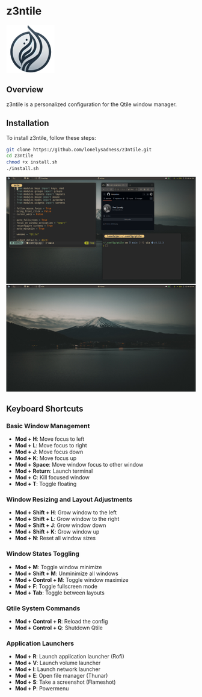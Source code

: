 # z3ntile

![z3ntile Logo](https://raw.githubusercontent.com/lonelysadness/z3ntile/main/.config/qtile/assets/logo.png)

## Overview
z3ntile is a personalized configuration for the Qtile window manager.
## Installation
To install z3ntile, follow these steps:

```bash
git clone https://github.com/lonelysadness/z3ntile.git
cd z3ntile
chmod +x install.sh
./install.sh
```

![z3ntile wp1](https://raw.githubusercontent.com/lonelysadness/z3ntile/main/screenshots/wp1.png)
![z3ntile wp1](https://raw.githubusercontent.com/lonelysadness/z3ntile/main/screenshots/wp2.png)

## Keyboard Shortcuts

### Basic Window Management
- **Mod + H**: Move focus to left
- **Mod + L**: Move focus to right
- **Mod + J**: Move focus down
- **Mod + K**: Move focus up
- **Mod + Space**: Move window focus to other window
- **Mod + Return**: Launch terminal
- **Mod + C**: Kill focused window
- **Mod + T**: Toggle floating

### Window Resizing and Layout Adjustments
- **Mod + Shift + H**: Grow window to the left
- **Mod + Shift + L**: Grow window to the right
- **Mod + Shift + J**: Grow window down
- **Mod + Shift + K**: Grow window up
- **Mod + N**: Reset all window sizes

### Window States Toggling
- **Mod + M**: Toggle window minimize
- **Mod + Shift + M**: Unminimize all windows
- **Mod + Control + M**: Toggle window maximize
- **Mod + F**: Toggle fullscreen mode
- **Mod + Tab**: Toggle between layouts

### Qtile System Commands
- **Mod + Control + R**: Reload the config
- **Mod + Control + Q**: Shutdown Qtile

### Application Launchers
- **Mod + R**: Launch application launcher (Rofi)
- **Mod + V**: Launch volume launcher
- **Mod + I**: Launch network launcher
- **Mod + E**: Open file manager (Thunar)
- **Mod + S**: Take a screenshot (Flameshot)
- **Mod + P**: Powermenu
